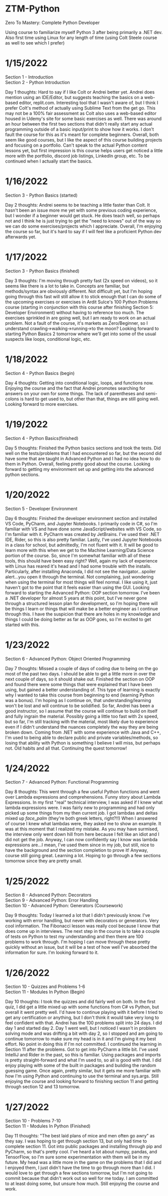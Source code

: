 # ZTM-Python
 Zero To Mastery: Complete Python Developer  
 
 Using course to familiarize myself Python 3 after being primarily a .NET dev. Also first time using Linux for any length of time (using Colt Steele course as well to see which I prefer)
 
 # 1/15/2022
 Section 1 - Introduction  
 Section 2 - Python Introduction  
 
 Day 1 thoughts: Hard to say if I like Colt or Andrei better yet.  Andrei does mention using an IDE/Editor, but suggests teaching the basics on a web-based editor, replit.com.  Interesting tool that I wasn't aware of, but I think I prefer Colt's method of actually using Sublime Text from the get go.  This may not be a 100% fair assessment as Colt also uses a web-based editor housed in Udemy's site for some basic exercises as well.  There was around an hour between the first two sections that didn't really start any actual programming outside of a basic input/print to show how it works.  I don't fault the course for this as it's meant for complete beginners.  Overall, both seem like good courses, but I like the aspect of this course building projects and focusing on a portfolio.  Can't speak to the actual Python content lessons yet, but first impression is this course helps users get noticed a little more with the portfolio, discord job listings, LinkedIn group, etc.  To be continued when I actually start the basics.
 
 # 1/16/2022
 Section 3 - Python Basics (started)  
 
 Day 2 thoughts: Andrei seems to be teaching a little faster than Colt.  It hasn't been an issue more me yet with some previous coding experience, but I wonder if a beginner would get stuck.  He does teach well, so perhaps not and I think he is just trying to get the "need to knows" out of the way so we can do some exercises/projects which I appreciate.  Overall, I'm enjoying the course so far, but it's hard to say if I will feel like a proficient Python dev afterwards yet.
 
 # 1/17/2022
 Section 3 - Python Basics (finished)  
 
 Day 3 thoughts: I'm moving through pretty fast (2x speed on videos), so it seems like there is a lot to take in.  Concepts are familiar, but methods/syntax are obviously different.  Not difficult yet, but I'm hoping going through this fast will still allow it to stick enough that I can do some of the upcoming exercises or exercises in Ardit Sulce's 100 Python Problems course (starting in conjunction with this course after finishing Section 5: Developer Environment) without having to reference too much.  The exercises sprinkled in are going well, but I am ready to work on an actual problem.  Not a fault of the course, it's markets as Zero/Beginner, so I understand crawling->walking->running->to the moon?  Looking forward to starting Python Basics 2 tomorrow where we'll get into some of the usual suspects like loops, conditional logic, etc.
 
 # 1/18/2022
 Section 4 - Python Basics (begin)  
 
 Day 4 thoughts: Getting into conditional logic, loops, and functions now.  Enjoying the course and the fact that Andrei promotes searching for answers on your own for some things.  The lack of parentheses and semi-colons is hard to get used to, but other than that, things are still going well.  Looking forward to more exercises.
 
 # 1/19/2022
 Section 4 - Python Basics(finished)  
 
 Day 5 thoughts: Finished the Python basics sections and took the tests.  Did well on the tests/problems that I had encountered so far, but the second did have some that are taught in Advanced Python and I had no idea how to do them in Python.  Overall, feeling pretty good about the course.  Looking forward to getting my environment set up and getting into the advanced python sections.  
 
 # 1/20/2022
 Section 5 - Developer Environment  
 
 Day 6 thoughts: Finished the developer environment section and installed VS Code, PyCharm, and Jupyter Notebooks.  I primarily code in C#, so I'm familiar with VS and have done some JavaScript/websites with VS Code, so I'm familiar with it.  PyCharm was created by JetBrains.  I've used their .NET IDE, Rider, so this is also pretty familiar.  Lastly, I've used Jupyter Notebooks in a class for school, but admittedly, I'm not fluent with it.  It will be good to learn more with this when we get to the Machine Learning/Data Science portion of the course.  So, since I'm somewhat familiar with all of these tools, this should have been easy right?  Well, again my lack of experience with Linux has reared it's head and I had some trouble with the installs.  Particularly, after installing Anaconda, I did not see the navigator...spoiler alert...you open it through the terminal.  Not complaining, just wondering when using the terminal for most things will feel normal.  I like using it, just haven't got to the point that it feels easier than using the GUI.  Looking forward to starting the Advanced Python: OOP section tomorrow.  I've been a .NET developer for almost 5 years at this point, but I've never gone through a structured lesson plan for development, so I'm hoping there will be things I learn or things that will make be a better engineer as I continue through this.  I have the suspicion that there are holes in my knowledge and things I could be doing better as far as OOP goes, so I'm excited to get started with this.  
 
 # 1/23/2022
 Section 6 - Advanced Python: Object Oriented Programming  
 
 Day 7 thoughts: Missed a couple of days of coding due to being on the go most of the past two days.  I should be able to get a little more in over the next couple of days, so it should shake out.  Finished the section on OOP and found there were some things that were explained that I have been using, but gained a better understanding of.  This type of learning is exactly why I wanted to take this course from beginning to end (learning Python was a bonus).  I'm hoping as I continue on, that understanding/learning won't be lost and will continue to be solidified.  So far, Andrei has been a good instructor, so I assume that the course will continue to build on itself and fully ingrain the material.  Possibly going a little too fast with 2x speed, but so far, I'm still tracking with the material, most likely due to experience even if I didn't understand the nuances completely the way they are being broken down.  Coming from .NET with some experience with Java and C++, I'm used to being able to declare public and private variables/methods, so losing that ability with Python is something I believe I will miss, but perhaps not.  Old habits and all that.  Continuing the quest tomorrow!  

 # 1/24/2022  
 Section 7 - Advanced Python: Functional Programming  

 Day 8 thoughts: This went through a few useful Python functions and went over Lambda expressions and comprehensions.  Funny story about Lambda Expressions.  In my first "real" technical interview, I was asked if I knew what lambda expressions were.  I was fairly new to programming and had only picked up some things from my then current job.  I got lambdas and deltas mixed up *face_palm* (they're both greek letters, right?!!)  When I answered of course I knew what lambdas were, they asked me to show an example.  It was at this moment that I realized my mistake.  As you may have surmised, the interview only went down hill from here because I felt like an idiot and I did not get the job.  Anyway, I can now confidently say I know was lambda expressions are...I mean, I've used them since in my job, but still, nice to have the background and the section completion to prove it!  Anyway, course still going great.  Learning a lot.  Hoping to go through a few sections tomorrow since they are pretty small.  

# 1/25/2022  
Section 8 - Advanced Python: Decorators  
Section 9 - Advanced Python: Error Handling  
Section 10 - Advanced Python: Generators (Coursework)  

Day 9 thoughts:  Today I learned a lot that I didn't previously know.  I've working with error handling, but never with decorators or generators.  Very cool information.  The Fibonacci lesson was really cool because I know that does come up in interviews.  The next step in the course is to take a couple of tests on Python to test my understanding and then there are 100 problems to work through.  I'm hoping I can move through these pretty quickly without an issue, but it will be a test of how well I've absorbed the information for sure.  I'm looking forward to it.  

# 1/26/2022  
Section 10 - Quizzes and Problems 1-6  
Section 11 - Modules In Python (Begin)  

Day 10 thoughts:  I took the quizzes and did fairly well on both.  In the first quiz, I did get a little mixed up with some functions from C# vs Python, but overall it went pretty well.  I'd have to continue playing with it before I tried to get any certification or anything, but I don't think it would take very long to feel confident with that.  Andrei has the 100 problems split into 24 days.  I did day 1 and started day 2.  Day 1 went well, but I noticed I wasn't in problem solving mode and was drifting a bit with day 2, so I stopped and am going to continue tomorrow to make sure my head is in it and I'm giving it my best effort.  No point in doing this if I'm not committed.  I continued the learning in Section 11 after the problems.  Got to get into PyCharm a little bit.  I've used IntelliJ and Rider in the past, so this is familiar.  Using packages and imports is pretty straight-forward and what I'm used to, so all is good with that.  I did enjoy playing with some of the built in packages and building the random guessing game.  Once again, pretty similar, but it gets me more familiar with how I'm using Python and continuing to use the terminal and sys.args.  Still enjoying the course and looking forward to finishing section 11 and getting through section 12 and 13 tomorrow.  

# 1/27/2022  
Section 10 - Problems 7-10  
Section 11 - Modules In Python (Finished)  

 Day 11 thoughts: "The best laid plans of mice and men often go awry" as they say. I was hoping to get through section 13, but only had time to complete section 11.  Got into public packages and installing through pip and PyCharm, so that's pretty cool.  I've heard a lot about numpy, pandas, and TensorFlow, so I'm sure some experimentation with them will be in my future.  My head was a little more in the game on the problems that I did and I enjoyed them, I just didn't have the time to go through more than I did.  I would love to get through a few sections tomorrow, but I'm not going to commit because that didn't work out so well for me today.  I am committed to at least doing some, but unsure how much.  Still enjoying the course and work.  